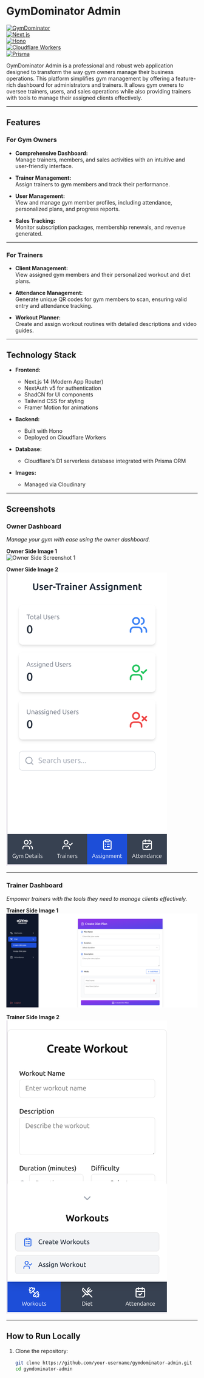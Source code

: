 # GymDominator Admin  

[![GymDominator](https://img.shields.io/badge/version-1.0.0-brightgreen)]()  
[![Next.js](https://img.shields.io/badge/Framework-Next.js-000?logo=nextdotjs)](https://nextjs.org/)  
[![Hono](https://img.shields.io/badge/Backend-Hono-yellow)](https://hono.dev/)  
[![Cloudflare Workers](https://img.shields.io/badge/Deployment-Cloudflare%20Workers-orange)](https://workers.cloudflare.com/)  
[![Prisma](https://img.shields.io/badge/Database-Prisma-blue)](https://www.prisma.io/)  

GymDominator Admin is a professional and robust web application designed to transform the way gym owners manage their business operations. This platform simplifies gym management by offering a feature-rich dashboard for administrators and trainers. It allows gym owners to oversee trainers, users, and sales operations while also providing trainers with tools to manage their assigned clients effectively.  

---

## **Features**  

### **For Gym Owners**  
- **Comprehensive Dashboard:**  
  Manage trainers, members, and sales activities with an intuitive and user-friendly interface.  

- **Trainer Management:**  
  Assign trainers to gym members and track their performance.  

- **User Management:**  
  View and manage gym member profiles, including attendance, personalized plans, and progress reports.  

- **Sales Tracking:**  
  Monitor subscription packages, membership renewals, and revenue generated.  

---

### **For Trainers**  
- **Client Management:**  
  View assigned gym members and their personalized workout and diet plans.  

- **Attendance Management:**  
  Generate unique QR codes for gym members to scan, ensuring valid entry and attendance tracking.  

- **Workout Planner:**  
  Create and assign workout routines with detailed descriptions and video guides.  

---

## **Technology Stack**  

- **Frontend:**  
  - Next.js 14 (Modern App Router)  
  - NextAuth v5 for authentication  
  - ShadCN for UI components  
  - Tailwind CSS for styling  
  - Framer Motion for animations  

- **Backend:**  
  - Built with Hono  
  - Deployed on Cloudflare Workers  

- **Database:**  
  - Cloudflare's D1 serverless database integrated with Prisma ORM  

- **Images:**  
  - Managed via Cloudinary  

---

## **Screenshots**  

### **Owner Dashboard**  
_Manage your gym with ease using the owner dashboard._  

**Owner Side Image 1**  
![Owner Side Screenshot 1](/admin/gymdominator-admin-2/app/assests/owner-1.png)  

**Owner Side Image 2**  
![Owner Side Screenshot 2](/app/assests/owner-2.png)  

---

### **Trainer Dashboard**  
_Empower trainers with the tools they need to manage clients effectively._  

**Trainer Side Image 1**  
![Trainer Side Screenshot 1](/app/assests/trainer-1.png)  

**Trainer Side Image 2**  
![Trainer Side Screenshot 2](/app/assests/trainer-2.png)  

---

## **How to Run Locally**  

1. Clone the repository:  
   ```bash
   git clone https://github.com/your-username/gymdominator-admin.git
   cd gymdominator-admin
